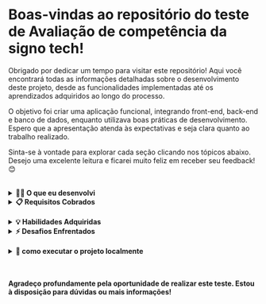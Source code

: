# Boas-vindas ao repositório do teste de Avaliação de competência da signo tech!


Obrigado por dedicar um tempo para visitar este repositório! Aqui você encontrará todas as informações detalhadas sobre o desenvolvimento deste projeto, desde as funcionalidades implementadas até os aprendizados adquiridos ao longo do processo.

O objetivo foi criar uma aplicação funcional, integrando front-end, back-end e banco de dados, enquanto utilizava boas práticas de desenvolvimento. Espero que a apresentação atenda às expectativas e seja clara quanto ao trabalho realizado.

Sinta-se à vontade para explorar cada seção clicando nos tópicos abaixo. Desejo uma excelente leitura e ficarei muito feliz em receber seu feedback! 😊

<br/>

<details>
  <summary><strong>👨‍💻 O que eu desenvolvi</strong></summary><br />

eu desenvolvi um sistema de votação Com um back (crud completo de criação/edição/exclusão) com gerenciamento de enquete 
e opções.

</details>

<details>
  <summary><strong>📋 Requisitos Cobrados</strong></summary><br />

- A enquete deve ter um título e uma data programada para início e para término.
<img src='./image/requisito(1).png' />

- O cadastro de opções de respostas da enquete devem ser dinâmicas, é obrigatório 
mínimo 3 opções. 
<img src='./image/requisito2.png' />


- Listar todas as enquetes cadastradas no banco com o título e data de início e 
término, apresentar todas as enquetes, não iniciadas/em andamento/finalizadas. 
<img src='./image/requisito1.png' />


- Criar tela de apresentar a enquete com opções de resposta, com a data de início e 
término. Essa tela deve obedecer: 
Ao lado de cada opção, apresentar os números de votação total do lado de cada 
opção. 
Se a enquete não estiver ativa entre data/hora início e data/hora fim, as opções e o 
botão de votar deve estar desabilitado. 
Os números de resultados devem ser apresentados sempre que houver novo voto 
(realtime)
<img src='./image/requisito(1).png' />
<br/>
<br/>

<img src='./image/requisito(2).png' />


</details>

<br/>

<details>
  <summary><strong>💡 Habilidades Adquiridas</strong></summary><br />

Nesse projeto, eu fui capaz de:

  - Durante o desenvolvimento desse teste, as seguintes tecnologias e ferramentas foram utilizadas:

Frontend:
- React: Biblioteca JavaScript para a construção de interfaces de usuário.
Backend:
- Node.js: Ambiente de execução JavaScript para o desenvolvimento do backend.
WebSocket: protocolo de comunicação que permite uma conexão persistente entre o cliente (por exemplo, seu navegador) e o servidor
- MySQL: Sistema de gerenciamento de banco de dados relacional.
- DBeaver: Ferramenta para gerenciar bancos de dados e realizar consultas.
- Visual Studio Code: Editor de código com suporte a várias extensões para o desenvolvimento.
- Postman e Thunder client: Plataforma para testar APIs e realizar chamadas HTTP.
- GitHub: Repositório para versionamento de código e colaboração.
</details>

<details>
      <summary><strong>⚡ Desafios Enfrentados</strong></summary><br />
Durante o desenvolvimento desse teste, alguns desafios se destacaram, especialmente relacionados à lógica de banco de dados e à integração entre o back-end e o front-end.


- Integração Back-End/Front-End:
Meu maior ponto de desafio foi a integração do banco de dados com o back-end e a comunicação com o front-end. Houve desafios para garantir que os dados fossem corretamente carregados e exibidos na interface, e para sincronizar as ações do usuário com o armazenamento e a manipulação dos dados no banco.

Esses desafios foram superados com bastante tentativa e erro, além de pesquisa e ajustes no código.
</details>
<br />
<details>
      <summary><strong>🚀 como executar o projeto localmente</strong></summary><br />
 - você poderá fazer o clone do projeto utilizando esse comando:
git clone git@github.com:Robson-Aires/Signotech.git

Instale as dependências:
npm install

Inicie o servidor:
node index.js
O servidor estará rodando em http://localhost:3000.

Frontend
Navegue até a pasta do frontend:

cd frontend
Instale as dependências:

npm install
Inicie o servidor de desenvolvimento:

npm start
O frontend estará disponível em http://localhost:3001.

Configurações adicionais
Banco de dados
Certifique-se de que o banco de dados está configurado e rodando antes de iniciar o backend.

WebSocket
Verifique se o WebSocket está funcionando corretamente para garantir a atualização em tempo real dos votos.


</details>
<br/>
<br />

<strong>

Agradeço profundamente pela oportunidade de realizar este teste. Estou à disposição para dúvidas ou mais informações!
</strong>


